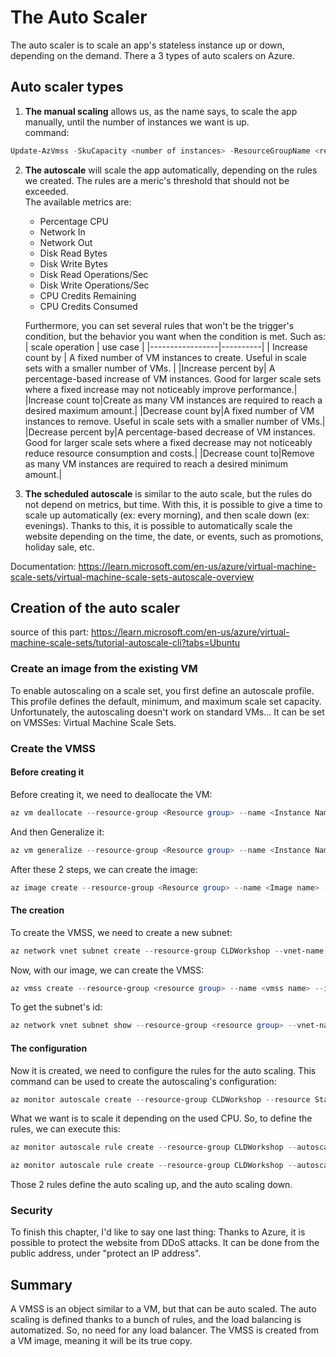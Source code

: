 # The Auto Scaler

The auto scaler is to scale an app's stateless instance up or down, depending on the demand.
There a 3 types of auto scalers on Azure.

## Auto scaler types

1. **The manual scaling** allows us, as the name says, to scale the app manually, until the number of instances we want is up.<br>
command:

```PowerShell
Update-AzVmss -SkuCapacity <number of instances> -ResourceGroupName <resource group name> -VMScaleSetName <scale set name> 
```

2. **The autoscale** will scale the app automatically, depending on the rules we created. The rules are a meric's threshold that should not be exceeded. <br>
The available metrics are:
    * Percentage CPU
    * Network In
    * Network Out
    * Disk Read Bytes
    * Disk Write Bytes
    * Disk Read Operations/Sec
    * Disk Write Operations/Sec
    * CPU Credits Remaining
    * CPU Credits Consumed<br>

    Furthermore, you can set several rules that won't be the trigger's condition, but the behavior you want when the condition is met.
    Such as: <br>
    | scale operation | use case |
    |-----------------|----------|
    | Increase count by | A fixed number of VM instances to create. Useful in scale sets with a smaller number of VMs. |
    |Increase percent by| A percentage-based increase of VM instances. Good for larger scale sets where a fixed increase may not noticeably improve performance.|
    |Increase count to|Create as many VM instances are required to reach a desired maximum amount.|
    |Decrease count by|A fixed number of VM instances to remove. Useful in scale sets with a smaller number of VMs.|
    |Decrease percent by|A percentage-based decrease of VM instances. Good for larger scale sets where a fixed decrease may not noticeably reduce resource consumption and costs.|
    |Decrease count to|Remove as many VM instances are required to reach a desired minimum amount.|

3. **The scheduled autoscale** is similar to the auto scale, but the rules do not depend on metrics, but time. With this, it is possible to give a time to scale up automatically (ex: every morning), and then scale down (ex: evenings). Thanks to this, it is possible to automatically scale the website depending on the time, the date, or events, such as promotions, holiday sale, etc.

Documentation: <https://learn.microsoft.com/en-us/azure/virtual-machine-scale-sets/virtual-machine-scale-sets-autoscale-overview>

## Creation of the auto scaler

source of this part: <https://learn.microsoft.com/en-us/azure/virtual-machine-scale-sets/tutorial-autoscale-cli?tabs=Ubuntu>

### Create an image from the existing VM

To enable autoscaling on a scale set, you first define an autoscale profile. This profile defines the default, minimum, and maximum scale set capacity.<br>
Unfortunately, the autoscaling doesn't work on standard VMs... It can be set on VMSSes: Virtual Machine Scale Sets.

### Create the VMSS

#### Before creating it

Before creating it, we need to deallocate the VM:

```PowerShell
az vm deallocate --resource-group <Resource group> --name <Instance Name>
```

And then Generalize it:

```PowerShell
az vm generalize --resource-group <Resource group> --name <Instance Name>
```

After these 2 steps, we can create the image:

```PowerShell
az image create --resource-group <Resource group> --name <Image name> --source <source name>
```

#### The creation

To create the VMSS, we need to create a new subnet:

```PowerShell
az network vnet subnet create --resource-group CLDWorkshop --vnet-name StatefulInstanceVNET --name VMSSsubnet --address-prefix 10.0.3.0/24
```

Now, with our image, we can create the VMSS:

```PowerShell
az vmss create --resource-group <resource group> --name <vmss name> --image <image name> --upgrade-policy-mode Automatic --admin-username azureuser --generate-ssh-keys --subnet <subnet id>
```

To get the subnet's id:

```PowerShell
az network vnet subnet show --resource-group <resource group> --vnet-name <virtual network name> --name <subnet name> --query id --output tsv
```

#### The configuration

Now it is created, we need to configure the rules for the auto scaling.
This command can be used to create the autoscaling's configuration:

```PowerShell
az monitor autoscale create --resource-group CLDWorkshop --resource StatelessInstanceVMSS --resource-type Microsoft.Compute/virtualMachineScaleSets --name autoscale --min-count 1 --max-count 4 --count 1
```

What we want is to scale it depending on the used CPU. So, to define the rules, we can execute this:

```PowerShell
az monitor autoscale rule create --resource-group CLDWorkshop --autoscale-name autoscale --scale out 1 --condition "Percentage CPU > 75 avg 5m"

az monitor autoscale rule create --resource-group CLDWorkshop --autoscale-name autoscale --scale in 1 --condition "Percentage CPU < 75 avg 5m"
```

Those 2 rules define the auto scaling up, and the auto scaling down.

### Security

To finish this chapter, I'd like to say one last thing: Thanks to Azure, it is possible to protect the website from DDoS attacks. It can be done from the public address, under "protect an IP address".

## Summary

A VMSS is an object similar to a VM, but that can be auto scaled. The auto scaling is defined thanks to a bunch of rules, and the load balancing is automatized. So, no need for any load balancer.
The VMSS is created from a VM image, meaning it will be its true copy.
